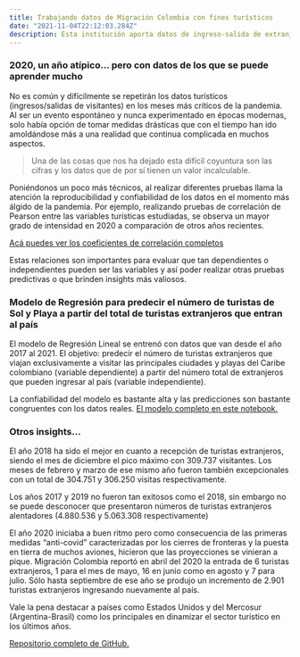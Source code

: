 ```yaml
---
title: Trabajando datos de Migración Colombia con fines turísticos
date: "2021-11-04T22:12:03.284Z"
description: Esta institución aporta datos de ingreso-salida de extranjeros, ciudadanos nacionales, los medios por los cuales ingresan, la ciudad de pernoctación entre otras. En base a estas variables proporcionadas cada mes, es posible analizar y sacar conclusiones valiosas para el turismo que ha sido tan golpeado durante la pandemia. 
---
```


### 2020, un año atípico... pero con datos de los que se puede aprender mucho

No es común y difícilmente se repetirán los datos turísticos (ingresos/salidas de visitantes) en los meses más críticos de la pandemia. Al ser un evento espontáneo y nunca experimentado en épocas modernas, solo había opción de tomar medidas drásticas que con el tiempo han ido amoldándose más a una realidad que continua complicada en muchos aspectos.

>Una de las cosas que nos ha dejado esta difícil coyuntura son las cifras y los datos que de por sí tienen un valor incalculable. 

Poniéndonos un poco más técnicos, al realizar diferentes pruebas llama la atención la reproducibilidad y confiabilidad de los datos en el momento más álgido de la pandemia. Por ejemplo, realizando pruebas de correlación de Pearson entre las variables turísticas estudiadas, se observa un mayor grado de intensidad en 2020 a comparación de otros años recientes.

[Acá puedes ver los coeficientes de correlación completos](https://github.com/grammaloreto/Foreign-Tourism-Colombia-2018-2021/blob/main/correlations.ipynb)

Estas relaciones son importantes para evaluar que tan dependientes o independientes pueden ser las variables y así poder realizar otras pruebas predictivas o que brinden insights más valiosos.  

### Modelo de Regresión para predecir el número de turistas de Sol y Playa a partir del total de turistas extranjeros que entran al país

El modelo de Regresión Lineal se entrenó con datos que van desde el año 2017 al 2021. El objetivo: predecir el número de turistas extranjeros que viajan exclusivamente a visitar las principales ciudades y playas del Caribe colombiano (variable dependiente) a partir del número total de extranjeros que pueden ingresar al país (variable independiente). 

La confiabilidad del modelo es bastante alta y las predicciones son bastante congruentes con los datos reales. [El modelo completo en este notebook.](https://github.com/grammaloreto/Foreign-Tourism-Colombia-2018-2021/blob/main/Linear%20model%20to%20predict%20the%20number%20of%20Sun%26beach%20visitors%20.ipynb)

### Otros insights...

El año 2018 ha sido el mejor en cuanto a recepción de turistas extranjeros, siendo el mes de diciembre el pico máximo con 309.737 visitantes. Los meses de febrero y marzo de ese mismo año fueron también excepcionales con un total de 304.751 y 306.250 visitas respectivamente. 

Los años 2017 y 2019 no fueron tan exitosos como el 2018, sin embargo no se puede desconocer que presentaron números de turistas extranjeros alentadores (4.880.536 y 5.063.308 respectivamente)

El año 2020 iniciaba a buen ritmo pero como consecuencia de las primeras medidas “anti-covid” caracterizadas por los cierres de fronteras y la puesta en tierra de muchos aviones, hicieron que las proyecciones se vinieran a pique. Migración Colombia reportó en abril del 2020 la entrada de 6 turistas extranjeros, 1 para el mes de mayo, 16 en junio como en agosto y 7 para julio. Sólo hasta septiembre de ese año se produjo un incremento de 2.901 turistas extranjeros ingresando nuevamente al país. 

Vale la pena destacar a países como Estados Unidos y del Mercosur (Argentina-Brasil) como los principales en dinamizar el sector turístico en los últimos años. 

[Repositorio completo de GitHub.](https://github.com/grammaloreto/Foreign-Tourism-Colombia-2018-2021)




 
